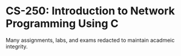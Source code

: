 # CS-250: Introduction to Network Programming Using C

Many assignments, labs, and exams redacted to maintain acadmeic integrity.
